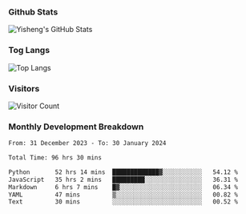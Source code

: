 ### Github Stats
![Yisheng's GitHub Stats](https://github-readme-stats-9qabuvhk1-gongyisheng.vercel.app/api?username=gongyisheng&count_private=true&show_icons=true)
### Tog Langs
![Top Langs](https://github-readme-stats-9qabuvhk1-gongyisheng.vercel.app/api/top-langs/?username=gongyisheng&layout=compact)
### Visitors
![Visitor Count](https://profile-counter.glitch.me/gongyisheng/count.svg)
### Monthly Development Breakdown
<!--START_SECTION:waka-->

```txt
From: 31 December 2023 - To: 30 January 2024

Total Time: 96 hrs 30 mins

Python       52 hrs 14 mins  █████████████▓░░░░░░░░░░░   54.12 %
JavaScript   35 hrs 2 mins   █████████░░░░░░░░░░░░░░░░   36.31 %
Markdown     6 hrs 7 mins    █▓░░░░░░░░░░░░░░░░░░░░░░░   06.34 %
YAML         47 mins         ▒░░░░░░░░░░░░░░░░░░░░░░░░   00.82 %
Text         30 mins         ░░░░░░░░░░░░░░░░░░░░░░░░░   00.52 %
```

<!--END_SECTION:waka-->
